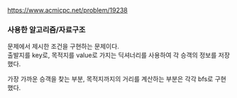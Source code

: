 https://www.acmicpc.net/problem/19238

### 사용한 알고리즘/자료구조

문제에서 제시한 조건을 구현하는 문제이다.  
출발지를 key로, 목적지를 value로 가지는 딕셔너리를 사용하여 각 승객의 정보를 저장했다.

가장 가까운 승객을 찾는 부분, 목적지까지의 거리를 계산하는 부분은 각각 bfs로 구현했다.
